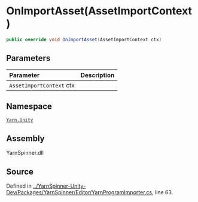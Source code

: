 # OnImportAsset\(AssetImportContext\)

```csharp
public override void OnImportAsset(AssetImportContext ctx)
```

## Parameters

| Parameter | Description |
| :--- | :--- |
| `AssetImportContext` ctx |  |

## Namespace

[`Yarn.Unity`](../)

## Assembly

YarnSpinner.dll

## Source

Defined in [../YarnSpinner-Unity-Dev/Packages/YarnSpinner/Editor/YarnProgramImporter.cs](https://github.com/YarnSpinnerTool/YarnSpinner-Unity//blob/develop/Editor/YarnProgramImporter.cs#L63), line 63.

